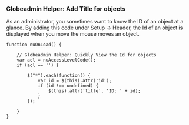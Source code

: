 ###  Globeadmin Helper: Add Title for objects

As an administrator, you sometimes want to know the ID of an object at a glance.
By adding this code under Setup -> Header, the Id of an object is displayed when you move the mouse moves an object. 

```
function nuOnLoad() {

    // Globeadmin Helper: Quickly View the Id for objects
    var acl = nuAccessLevelCode();
    if (acl == '') {

        $("*").each(function() {
            var id = $(this).attr('id');
            if (id !== undefined) {
                $(this).attr('title', 'ID: ' + id);
            }
        });

    }
}
```

